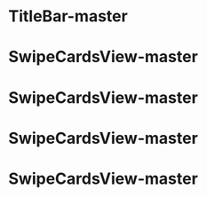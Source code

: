 # TitleBar-master
# SwipeCardsView-master
# SwipeCardsView-master
# SwipeCardsView-master
# SwipeCardsView-master
